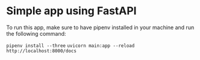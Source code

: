# **Simple app using FastAPI**

To run this app, make sure to have pipenv installed in your machine and run the following command:

`pipenv install --three`
`uvicorn main:app --reload`
`http://localhost:8000/docs`